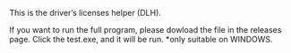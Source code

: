 This is the driver’s licenses helper (DLH).

If you want to run the full program, please dowload the file in the releases page. Click the test.exe, and it will be run.
*only suitable on WINDOWS.
